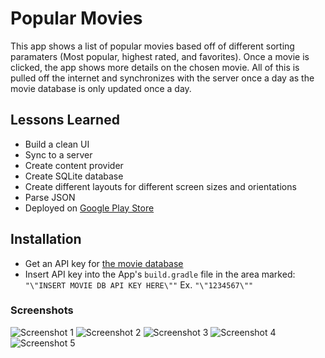 # Popular Movies

This app shows a list of popular movies based off of different sorting paramaters (Most popular, highest rated, and favorites).
Once a movie is clicked, the app shows more details on the chosen movie.
All of this is pulled off the internet and synchronizes with the server once a day as the movie database is only updated once a day.

## Lessons Learned
* Build a clean UI
* Sync to a server
* Create content provider
* Create SQLite database
* Create different layouts for different screen sizes and orientations
* Parse JSON
* Deployed on [Google Play Store](https://play.google.com/store/apps/details?id=tk.talcharnes.popularmovies)

## Installation
* Get an API key for [the movie database](https://www.themoviedb.org/)
* Insert API key into the App's `build.gradle` file in the area marked:` "\"INSERT MOVIE DB API KEY HERE\""` Ex. `"\"1234567\""`

### Screenshots
![Screenshot 1](https://github.com/tal32123/Popular-Movies/blob/master/Screenshots/Screen%20(1).png?raw=true)
![Screenshot 2](https://github.com/tal32123/Popular-Movies/blob/master/Screenshots/Screen%20(2).png?raw=true")
![Screenshot 3](https://github.com/tal32123/Popular-Movies/blob/master/Screenshots/Screen%20(3).png?raw=true)
![Screenshot 4](https://github.com/tal32123/Popular-Movies/blob/master/Screenshots/Screen%20(4).png?raw=true)
![Screenshot 5](https://github.com/tal32123/Popular-Movies/blob/master/Screenshots/Screen%20(5).png?raw=true)

